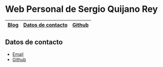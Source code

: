 # Web Personal de **Sergio Quijano Rey**

| [Blog](./blog/blog.html) | [Datos de contacto](./others/contacto.html) | [Github](https://github.com/SergioQuijanoRey) |
| --- | --- | --- | 

## Datos de contacto

* [Email](sergiquijano@gmail.com)
* [Github](https://github.com/SergioQuijanoRey)

